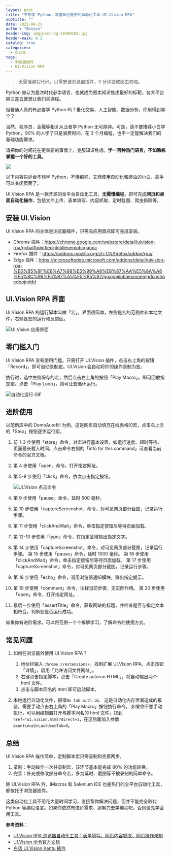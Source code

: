 ```yaml
---
layout: post
title: "不想学 Python，零基础也能用的自动化工具-UI.Vision RPA"
subtitle: ""
date: 2022-04-21
author: "Benson"
header-img: img/post-bg-20180108.jpg
header-mask: 0.3
catalog: true
categories:
  - 自动化
tags:
  - 浏览器插件
  - UI.Vision RPA
---
```


> 无需懂编程代码，只需安装浏览器插件，3 分钟速成爬虫攻略。

Python 被认为是次时代必学语言，也就成为贩卖知识焦虑最好的标靶，各大平台隔三差五就想让我们买课程。

但普通人真的有必要学 Python 吗？量化交易、人工智能、数据分析，你用得到哪个？

当然，程序员、金融等相关从业者学 Python 无可厚非。可是，请不要推荐小白学 Python，90% 的人学了只是浪费时间。花 3 个月编程，也不一定能解决我们的基础功能需求。

请把你的时间花在更重要的事情上，克服知识焦虑。**学一百种热门语言，不如熟练掌握一个好的工具。**

![](http://tc.seoipo.com/2022-05-05-14-45-43.png)

以下内容只适合不想学 Python，不懂编程，又想使用自动化和爬虫的小白，高手可以关闭页面了。

UI.Vision RPA 是一款开源的全平台自动化工具，**无需懂编程**，即可完成**网页和桌面自动化操作**，包括文件上传、表单填写、内容抓取、定时截图、爬虫抓取等。

## 安装 UI.Vision

UI.Vision RPA 的主体是浏览器插件，只需去应用商店即可完成安装。

- Chrome 插件：<https://chrome.google.com/webstore/detail/uivision-rpa/gcbalfbdmfieckjlnblleoemohcganoc>
- Firefox 插件：<https://addons.mozilla.org/zh-CN/firefox/addon/rpa/>
- Edge 插件：<https://microsoftedge.microsoft.com/addons/detail/uivision-rpa-%E6%B5%8F%E8%A7%88%E5%99%A8%E8%87%AA%E5%8A%A8%E5%8C%96%E5%B7%A5%E5%85%B7/goapmjinbaeomoemgdcnnhoedopjnddd>

## UI.Vision RPA 界面

UI.Vision RPA 的运行脚本叫做「宏」。界面很简单，左侧是宏的范例库和本地文件，右侧是宏的运行和反馈区。

![UI.Vision 应用界面](http://tc.seoipo.com/2022-04-21-16-52-29.png)

## 零门槛入门

UI.Vision RPA 没有使用门槛。只需打开 UI.Vision 插件，点击右上角的按钮「Record」，即可自动录制宏。UI.Vision 会自动将你的操作录制为宏。

执行时，选中左侧保存的宏，然后点击右上角的按钮「Play Macro」，即可回放指定宏。点击「Play Loop」，则可让宏循环运行。

![自动化运行 GIF](http://tc.seoipo.com/2022-04-21-20-25-31.gif)

## 进阶使用

以范例库中的 DemoAutofill 为例，这是网页自动填充在线表格的宏，点击右上方的「Step」按钮逐步运行宏。

1. 前 1-3 步使用「store」命令，对宏进行基本设置，如运行速度、超时等待、页面最长载入时间。点击命令右侧的「info for this command」可查看当前命令的官方文档。

2. 第 4 步使用「open」命令，打开指定网址。

3. 第 5-8 步使用「click」命令，依次点击指定按钮。

   ![UI.Vision 点击命令](http://tc.seoipo.com/2022-04-21-17-15-59.png)

4. 第 9 步使用「pause」命令，延时 500 毫秒。

5. 第 10 步使用「captureScreenshot」命令，对可见网页部分截图，记录运行步骤。

6. 第 11 步使用「clickAndWait」命令，单击指定按钮后等待页面加载。

7. 第 12-13 步使用「type」命令，在指定区域输出指定文字。

8. 第 14 步使用「captureScreenshot」命令，对可见网页部分截图，记录运行步骤。
   第 15 步使用「pause」命令，延时 1000 毫秒。
   第 16 步使用「clickAndWait」命令，单击指定按钮后等待页面加载。
   第 17 步使用「captureScreenshot」命令，对可见网页部分截图，记录运行步骤。

9. 第 18 步使用「echo」命令，调用浏览器通知模块，弹出指定提示。

10. 第 19 步使用「comment」命令，注释当前步骤，无实际作用。
    第 20 步使用「open」命令，打开指定网址。

11. 最后一步使用「assertTitle」命令，获取网站的标题，并检查是否与指定文本相符合，判断宏是否运行成功。

如果你有进阶需求，可以将范例一个个拆解学习，了解命令的使用方式。

## 常见问题

1. 如何在浏览器外使用 UI.Vision RPA？

   1. 地址栏输入 `chrome://extensions/`，找到扩展 UI.Vision RPA，点击按钮「详情」，启用「允许访问文件网址」。
   2. 右键点击指定脚本，点击「Create autorun HTML」，将自动输出两个 html 文件。
   3. 点击与脚本同名的 html 即可启动脚本。

2. 本地运行自动化文件，报错`No tab with id`。
   这是自动化内存泄漏造成的报错，需要手动点击右上角的「Play Macro」按钮执行命令。
   如果你不想手动执行，可以用编辑器打开与脚本同名的 html 文件，找到`href="ui.vision.html?direct=1`，在这后面加入参数`&continueInLastUsedTab=0`。

## 总结

UI.Vision RPA 操作简单，定制脚本宏只需录制和完善两步。

1. 录制：手动操作一次并录制宏，该环节基本能完成 80% 的功能转换。
2. 完善：补充或修改部分命令宏，多为延时、截图等不被录制的简单命令。

除 UI.Vision RPA 外，iMacros 和 Selenium IDE 也是热门的全平台自动化工具，都依托于浏览器插件。

这类自动化工具不用花大量时间学习，直接帮你解决问题，但并不能完全取代 Python 等编程语言。如果你依然有进阶需求，那努力去学编程吧，否则请先学会用工具。

**参考资料**：

- [UI.Vision RPA 浏览器自动化工具：表单填写、网页内容抓取、网页操作录制](https://www.appinn.com/ui-vision-rpa/)
- [UI.Vision 命令官方文档](https://ui.vision/rpa/docs/selenium-ide)
- [白话 UI.Vision Kantu 插件](https://github.com/LoveOctocat/UI.Vision-Kantu-ZH)
